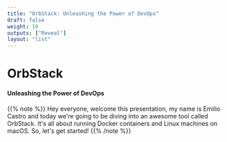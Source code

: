 ```yaml
---
title: "OrbStack: Unleashing the Power of DevOps"
draft: false
weight: 10
outputs: ["Reveal"]
layout: "list"
---
```


# OrbStack

#### Unleashing the Power of DevOps

{{% note %}}
Hey everyone, welcome this presentation, my name is Emilio Castro and today we're going to be diving into an awesome tool called OrbStack. It's all about running Docker containers and Linux machines on macOS. So, let's get started!
{{% /note %}}
